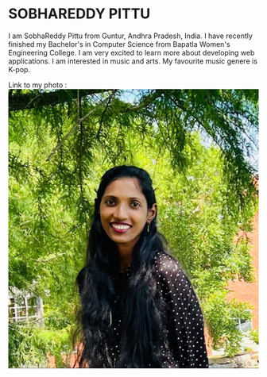 # SOBHAREDDY PITTU


I am SobhaReddy Pittu from Guntur, Andhra Pradesh, India. I have recently finished my Bachelor's in Computer Science from Bapatla Women's Engineering College. I am very excited to learn more about developing web applications. I am interested in music and arts. My favourite music genere is K-pop.

Link to my photo : ![pic](MyImage.jpeg)